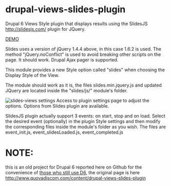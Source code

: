 # drupal-views-slides-plugin
Drupal 6 Views Style plugin that displays results using the SlidesJS http://slidesjs.com/ plugin for JQuery.

[DEMO](http://www.quovadiscom.com/content/drupal-views-slides-plugin)

Slides uses a version of jQuery 1.4.4 above, in this case 1.6.2 is used. The method "jQuery.noConflict" is used to avoid breaking other scripts on the page. It should work. Drupal Ajax pager is supported.

This module provides a new Style option called "slides" when choosing the Display Style of the View.

The module should work as it is, the files slides.min.jquery.js and updated JQuery are located inside the "slides/js/" module's folder.

![slides-views settings](http://www.quovadiscom.com/sites/default/files/slides-views-sshot.jpg "slides-views settings") Access to plugin settings page to adjust the options. Options from Slides plugin are available.

SlidesJS plugin actually support 3 events: on start, stop and on load. Select the desired event (optionally) in the plugin Style settings and then modify the corresponding files inside the module's folder as you wish. The files are event_init.js, event_slidesLoaded.js, event_completed.js

# NOTE:
this is an old project for Drupal 6 reported here on Github for the convenience of [those who still use D6](https://www.drupal.org/project/usage/drupal), the original page is here http://www.quovadiscom.com/content/drupal-views-slides-plugin

